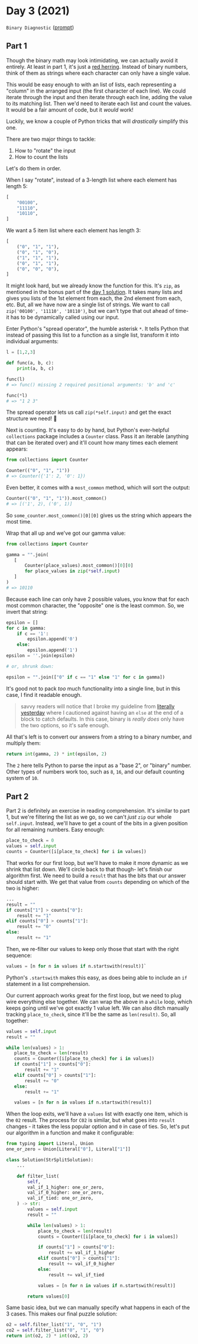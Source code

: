# Day 3 (2021)

`Binary Diagnostic` ([prompt](https://adventofcode.com/2021/day/3))

## Part 1

Though the binary math may look intimidating, we can actually avoid it entirely. At least in part 1, it's just a [red herring](https://en.wikipedia.org/wiki/Red_herring). Instead of binary numbers, think of them as strings where each character can only have a single value.

This would be easy enough to with an list of lists, each representing a "column" in the arranged input (the first character of each line). We could iterate through the input and then iterate through each line, adding the value to its matching list. Then we'd need to iterate each list and count the values. It would be a fair amount of code, but it _would_ work!

Luckily, we know a couple of Python tricks that will _drastically_ simplify this one.

There are two major things to tackle:

1. How to "rotate" the input
2. How to count the lists

Let's do them in order.

When I say "rotate", instead of a 3-length list where each element has length 5:

```py
[
    "00100",
    "11110",
    "10110",
]
```

We want a 5 item list where each element has length 3:

```py
[
    ("0", "1", "1"),
    ("0", "1", "0"),
    ("1", "1", "1"),
    ("0", "1", "1"),
    ("0", "0", "0"),
]
```

It might look hard, but we already know the function for this. It's `zip`, as mentioned in the bonus part of the [day 1 solution](https://github.com/xavdid/advent-of-code/tree/main/solutions/2021/day_01#part-2). It takes many lists and gives you lists of the 1st element from each, the 2nd element from each, etc. But, all we have now are a single list of strings. We want to call `zip('00100', '11110', '10110')`, but we can't type that out ahead of time- it has to be dynamically called using our input.

Enter Python's "spread operator", the humble asterisk `*`. It tells Python that instead of passing this list to a function as a single list, transform it into individual arguments:

```py
l = [1,2,3]

def func(a, b, c):
    print(a, b, c)

func(l)
# => func() missing 2 required positional arguments: 'b' and 'c'

func(*l)
# => "1 2 3"
```

The spread operator lets us call `zip(*self.input)` and get the exact structure we need! :tada:

Next is counting. It's easy to do by hand, but Python's ever-helpful `collections` package includes a `Counter` class. Pass it an iterable (anything that can be iterated over) and it'll count how many times each element appears:

```py
from collections import Counter

Counter(("0", "1", "1"))
# => Counter({'1': 2, '0': 1})
```

Even better, it comes with a `most_common` method, which will sort the output:

```py
Counter(("0", "1", "1")).most_common()
# => [('1', 2), ('0', 1)]
```

So `some_counter.most_common()[0][0]` gives us the string which appears the most time.

Wrap that all up and we've got our gamma value:

```py
from collections import Counter

gamma = "".join(
   [
       Counter(place_values).most_common()[0][0]
       for place_values in zip(*self.input)
   ]
)
# => 10110
```

Because each line can only have 2 possible values, you know that for each most common character, the "opposite" one is the least common. So, we invert that string:

```py
epsilon = []
for c in gamma:
    if c == '1':
        epsilon.append('0')
    else:
        epsilon.append('1')
epsilon = ''.join(epsilon)

# or, shrunk down:

epsilon = "".join(["0" if c == "1" else "1" for c in gamma])
```

It's good not to pack _too_ much functionality into a single line, but in this case, I find it readable enough.

> savvy readers will notice that I broke my guideline from [literally yesterday](https://github.com/xavdid/advent-of-code/tree/main/solutions/2021/day_02) where I cautioned against having an `else` at the end of a block to catch defaults. In this case, binary is _really does_ only have the two options, so it's safe enough.

All that's left is to convert our answers from a string to a binary number, and multiply them:

```py
return int(gamma, 2) * int(epsilon, 2)
```

The `2` here tells Python to parse the input as a "base 2", or "binary" number. Other types of numbers work too, such as `8`, `16`, and our default counting system of `10`.

## Part 2

Part 2 is definitely an exercise in reading comprehension. It's similar to part 1, but we're filtering the list as we go, so we can't _just_ `zip` our whole `self.input`. Instead, we'll have to get a count of the bits in a given position for all remaining numbers. Easy enough:

```py
place_to_check = 0
values = self.input
counts = Counter([i[place_to_check] for i in values])
```

That works for our first loop, but we'll have to make it more dynamic as we shrink that list down. We'll circle back to that though- let's finish our algorithm first. We need to build a `result` that has the bits that our answer should start with. We get that value from `counts` depending on which of the two is higher:

```py
...
result = ""
if counts["1"] > counts["0"]:
    result += "1"
elif counts["0"] > counts["1"]:
    result += "0"
else:
    result += "1"
```

Then, we re-filter our values to keep only those that start with the right sequence:

```py
values = [n for n in values if n.startswith(result)]`
```

Python's `.startswith` makes this easy, as does being able to include an `if` statement in a list comprehension.

Our current approach works great for the first loop, but we need to plug wire everything else together. We can wrap the above in a `while` loop, which keeps going until we've got exactly 1 value left. We can also ditch manually tracking `place_to_check`, since it'll be the same as `len(result)`. So, all together:

```py
values = self.input
result = ""

while len(values) > 1:
   place_to_check = len(result)
   counts = Counter([i[place_to_check] for i in values])
   if counts["1"] > counts["0"]:
       result += "1"
   elif counts["0"] > counts["1"]:
       result += "0"
   else:
       result += "1"

   values = [n for n in values if n.startswith(result)]
```

When the loop exits, we'll have a `values` list with exactly one item, which is the `02` result. The process for `C02` is similar, but what goes into `result` changes - it takes the less popular option and `0` in case of ties. So, let's put our algorithm in a function and make it configurable:

```py
from typing import Literal, Union
one_or_zero = Union[Literal["0"], Literal["1"]]

class Solution(StrSplitSolution):
    ...

    def filter_list(
        self,
        val_if_1_higher: one_or_zero,
        val_if_0_higher: one_or_zero,
        val_if_tied: one_or_zero,
    ) -> str:
        values = self.input
        result = ""

        while len(values) > 1:
            place_to_check = len(result)
            counts = Counter([i[place_to_check] for i in values])

            if counts["1"] > counts["0"]:
                result += val_if_1_higher
            elif counts["0"] > counts["1"]:
                result += val_if_0_higher
            else:
                result += val_if_tied

            values = [n for n in values if n.startswith(result)]

        return values[0]
```

Same basic idea, but we can manually specify what happens in each of the 3 cases. This makes our final puzzle solution:

```py
o2 = self.filter_list("1", "0", "1")
co2 = self.filter_list("0", "1", "0")
return int(o2, 2) * int(co2, 2)
```
